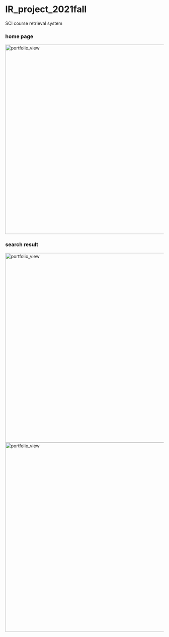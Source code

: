 # IR_project_2021fall
SCI course retrieval system

### home page 
<img width="600" alt="portfolio_view" src="https://user-images.githubusercontent.com/39432361/147499889-8cf99346-3586-495a-84bb-b185df83ef6c.png">

### search result
<img width="600" alt="portfolio_view" src="https://user-images.githubusercontent.com/39432361/147500309-c35dd154-c1ff-43a3-abb5-1f2516268eff.png">
<img width="600" alt="portfolio_view" src="https://user-images.githubusercontent.com/39432361/147500375-4a5b317a-5872-4200-a292-a5aa2d6cdd40.png">

